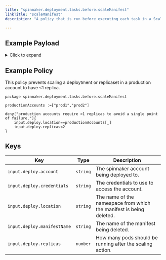 ```yaml
---
title: "spinnaker.deployment.tasks.before.scaleManifest"
linkTitle: "scaleManifest"
description: "A policy that is run before executing each task in a Scale Manifest stage."

---
```


## Example Payload

<details><summary>Click to expand</summary>

```json
{
  "input": {
    "deploy": {
      "account": "spinnaker",
      "credentials": "spinnaker",
      "events": [],
      "location": "staging",
      "manifestName": "deployment hostname",
      "replicas": 10
    }
  }
}
```
</details>

## Example Policy
This policy prevents scaling a deploytment or replicaset in a production account to have <1 replica.
```rego
package spinnaker.deployment.tasks.before.scaleManifest

productionAccounts :=["prod1","prod2"]

deny["production accounts require >1 replicas to avoid a single point of failure."]{
	input.deploy.location==productionAccounts[_]
    input.deploy.replicas<2
}
```

## Keys

| Key                         | Type     | Description                                                         |
| --------------------------- | -------- | ------------------------------------------------------------------- |
| `input.deploy.account`      | `string` | The spinnaker account being deployed to.                            |
| `input.deploy.credentials`  | `string` | The credentials to use to access the account.                       |
| `input.deploy.location`     | `string` | The name of the namespace from which the manifest is being deleted. |
| `input.deploy.manifestName` | `string` | The name of the manifest being deleted.                             |
| `input.deploy.replicas`     | `number` | How many pods should be running after the scaling action.           |
